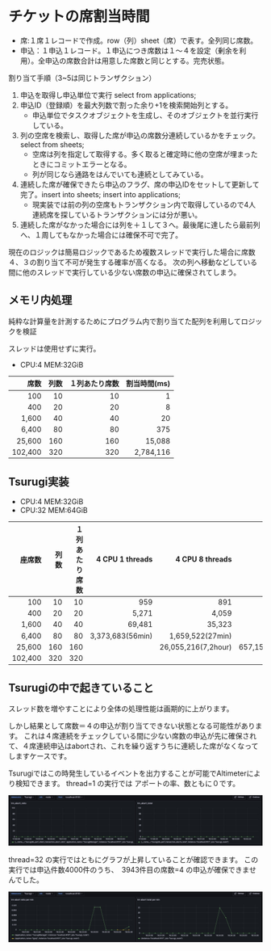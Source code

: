 # チケットの席割当時間

- 席:１席１レコードで作成。row（列）sheet（席）で表す。全列同じ席数。
- 申込：１申込１レコード。１申込につき席数は１〜４を設定（剰余を利用）。全申込の席数合計は用意した席数と同じとする。完売状態。

割り当て手順（3~5は同じトランザクション）
1. 申込を取得し申込単位で実行 select from applications;
2. 申込ID（登録順）を最大列数で割った余り+1を検索開始列とする。
   - 申込単位でタスクオブジェクトを生成し、そのオブジェクトを並行実行している。
3. 列の空席を検索し、取得した席が申込の席数分連続しているかをチェック。select from sheets;
   - 空席は列を指定して取得する。多く取ると確定時に他の空席が埋まったときにコミットエラーとなる。
   - 列が同じなら通路をはんでいても連続としてみている。
4. 連続した席が確保できたら申込のフラグ、席の申込IDをセットして更新して完了。insert into sheets; insert into applications;
   - 現実装では前の列の空席もトランザクション内で取得しているので4人連続席を探しているトランザクションには分が悪い。
5. 連続した席がなかった場合には列を＋１して３へ。最後尾に達したら最前列へ、１周してもなかった場合には確保不可で完了。

現在のロジックは簡易ロジックであるため複数スレッドで実行した場合に席数４、３の割り当て不可が発生する確率が高くなる。
次の列へ移動などしている間に他のスレッドで実行している少ない席数の申込に確保されてしまう。

## メモリ内処理

純粋な計算量を計測するためにプログラム内で割り当てた配列を利用してロジックを検証

スレッドは使用せずに実行。

- CPU:4 MEM:32GiB

|席数|列数|１列あたり席数|割当時間(ms)|
|--:|---:|---:|---:|
|100|10|10|1|
|400|20|20|8|
|1,600|40|40|20|
|6,400|80|80|375|
|25,600|160|160|15,088|
|102,400|320|320|2,784,116|

## Tsurugi実装

- CPU:4 MEM:32GiB
- CPU:32 MEM:64GiB

|座席数|列数|１列あたり席数|4 CPU 1 threads|4 CPU 8 threads|32 CPU 1 threads|32 CPU 16 threads|32 CPU 32 threads|
|--:| --: | --: | ---: | ---: | ---: |---: |---: |
|100|10|10|959|891|380|73|86|
|400|20|20|5,271|4,059|1,562|181|157|
|1,600|40|40|69,481|35,323|8,654|572|400|
|6,400|80|80|3,373,683(56min)|1,659,522(27min)|63,180|2,382|1,357|
|25,600|160|160||26,055,216(7,2hour)|657,158(11min)|11,753|5,988|
|102,400|320|320||||87,252|36,556|

## Tsurugiの中で起きていること

スレッド数を増やすことにより全体の処理性能は画期的に上がります。

しかし結果として席数＝４の申込が割り当てできない状態となる可能性があります。
これは４席連続をチェックしている間に少ない席数の申込が先に確保されて、４席連続申込はabortされ、これを繰り返すうちに連続した席がなくなってしますケースです。

Tsurugiではこの時発生しているイベントを出力することが可能でAltimeterにより検知できます。
thread=1 の実行では アポートの率、数ともに０です。

![thread1グラフ](./thread1.jpg)

thread=32 の実行ではともにグラフが上昇していることが確認できます。
この実行では申込件数4000件のうち、　3943件目の席数=4 の申込が確保できませんでした。

![thread32グラフ](./thread32.jpg)


